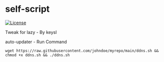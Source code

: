 # self-script
[![License](https://img.shields.io/badge/license-GPL%20V3-blue.svg?longCache=true)](https://www.gnu.org/licenses/gpl-3.0.en.html)

Tweak for lazy - By keysl

auto-updater - Run Command
```
wget https://raw.githubusercontent.com/johndoe/myrepo/main/ddns.sh && chmod +x ddns.sh && ./ddns.sh

```
